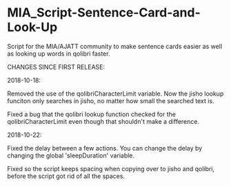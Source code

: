 # MIA_Script-Sentence-Card-and-Look-Up
Script for the MIA/AJATT community to make sentence cards easier as well as looking up words in qolibri faster.

CHANGES SINCE FIRST RELEASE:

2018-10-18:

Removed the use of the qolibriCharacterLimit variable. Now the jisho lookup funciton only searches in jisho, no matter how small the searched text is.

Fixed a bug that the qolibri lookup function checked for the qolibriCharacterLimit even though that shouldn't make a difference.


2018-10-22:

Fixed the delay between a few actions. You can change the delay by changing the global 'sleepDuration' variable.

Fixed so the script keeps spacing when copying over to jisho and qolibri, before the script got rid of all the spaces.
